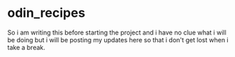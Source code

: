 # odin_recipes
So i am writing this before starting the project and i have no clue what i will be doing but i will be posting my updates here so that i don't get lost when i take a break.